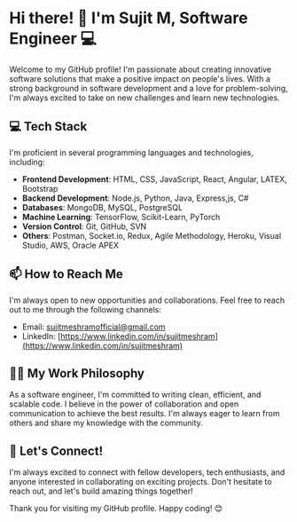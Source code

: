 # Hi there! 👋 I'm Sujit M, Software Engineer 💻

Welcome to my GitHub profile! I'm passionate about creating innovative software solutions that make a positive impact on people's lives. With a strong background in software development and a love for problem-solving, I'm always excited to take on new challenges and learn new technologies.

## 💻 Tech Stack

I'm proficient in several programming languages and technologies, including:

- **Frontend Development**: HTML, CSS, JavaScript, React, Angular, LATEX, Bootstrap
- **Backend Development**: Node.js, Python, Java, Express,js, C#
- **Databases**: MongoDB, MySQL, PostgreSQL
- **Machine Learning**: TensorFlow, Scikit-Learn, PyTorch
- **Version Control**: Git, GitHub, SVN
- **Others**: Postman, Socket.io, Redux, Agile Methodology, Heroku, Visual Studio, AWS, Oracle APEX

## 📫 How to Reach Me

I'm always open to new opportunities and collaborations. Feel free to reach out to me through the following channels:

- Email: [sujitmeshramofficial@gmail.com](mailto:sujitmeshramofficial@gmail.com)
- LinkedIn: [https://www.linkedin.com/in/sujitmeshram](https://www.linkedin.com/in/sujitmeshram)


## 👨‍💻 My Work Philosophy

As a software engineer, I'm committed to writing clean, efficient, and scalable code. I believe in the power of collaboration and open communication to achieve the best results. I'm always eager to learn from others and share my knowledge with the community.


## 🤝 Let's Connect!

I'm always excited to connect with fellow developers, tech enthusiasts, and anyone interested in collaborating on exciting projects. Don't hesitate to reach out, and let's build amazing things together!

Thank you for visiting my GitHub profile. Happy coding! 😊
